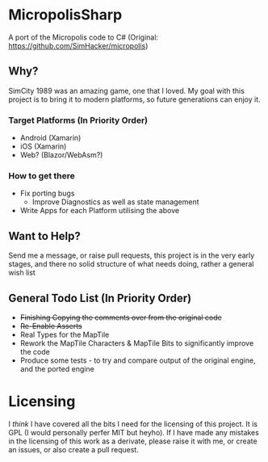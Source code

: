 # MicropolisSharp

A port of the Micropolis code to C# (Original: https://github.com/SimHacker/micropolis)

## Why?

SimCity 1989 was an amazing game, one that I loved. My goal with this project is to bring it to modern platforms, so future generations can enjoy it.

### Target Platforms (In Priority Order)
* Android (Xamarin)
* iOS (Xamarin)
* Web? (Blazor/WebAsm?)

### How to get there

* Fix porting bugs
  * Improve Diagnostics as well as state management
* Write Apps for each Platform utilising the above

## Want to Help? 

Send me a message, or raise pull requests, this project is in the very early stages, and there no solid structure of what needs doing, rather a general wish list

## General Todo List (In Priority Order)

* ~~Finishing Copying the comments over from the original code~~
* ~~Re-Enable Asserts~~
* Real Types for the MapTile
* Rework the MapTile Characters & MapTile Bits to significantly improve the code
* Produce some tests - to try and compare output of the original engine, and the ported engine
 
# Licensing

I *think* I have covered all the bits I need for the licensing of this project. It is GPL (I would personally perfer MIT but heyho). If I have made any mistakes in the licensing of this work as a derivate, please raise it with me, or create an issues, or also create a pull request. 
